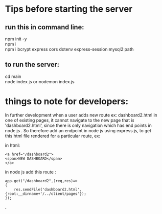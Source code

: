 # Tips before starting the server
## run this in command line: 
npm init -y<br>
npm i<br>
npm i bcrypt express cors dotenv express-session mysql2 path

## to run the server:
cd main<br>
node index.js or nodemon index.js



# things to note for developers:
In further development when a user adds new route ex: dashboard2.html in one of existing pages, it cannot navigate to the new page
that is 'dashboard2.html', since there is only navigation which has end points in node js .
So therefore add an endpoint in node js  using express js, to get this html file rendered for a particular route,
ex:

in html:

    <a href="/dashboard2">
    <span>NEW DASHBOARD</span>
    </a>


in node js add this route :

    app.get("/dashboard2",(req,res)=>
    {
        res.sendFile('dashboard2.html',{root:__dirname+'/../client/pages'});
    });
.

